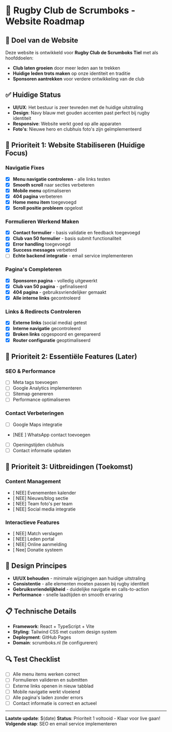 # 🏉 Rugby Club de Scrumboks - Website Roadmap

## 🎯 **Doel van de Website**

Deze website is ontwikkeld voor **Rugby Club de Scrumboks Tiel** met als hoofddoelen:

- **Club laten groeien** door meer leden aan te trekken
- **Huidige leden trots maken** op onze identiteit en traditie
- **Sponsoren aantrekken** voor verdere ontwikkeling van de club

## ✅ **Huidige Status**

- **UI/UX**: Het bestuur is zeer tevreden met de huidige uitstraling
- **Design**: Navy blauw met gouden accenten past perfect bij rugby identiteit
- **Responsive**: Website werkt goed op alle apparaten
- **Foto's**: Nieuwe hero en clubhuis foto's zijn geïmplementeerd

## 🔧 **Prioriteit 1: Website Stabiliseren (Huidige Focus)**

### **Navigatie Fixes**

- [x] **Menu navigatie controleren** - alle links testen
- [x] **Smooth scroll** naar secties verbeteren
- [x] **Mobile menu** optimaliseren
- [x] **404 pagina** verbeteren
- [x] **Home menu item** toegevoegd
- [x] **Scroll positie probleem** opgelost

### **Formulieren Werkend Maken**

- [x] **Contact formulier** - basis validatie en feedback toegevoegd
- [x] **Club van 50 formulier** - basis submit functionaliteit
- [x] **Error handling** toegevoegd
- [x] **Success messages** verbeterd
- [ ] **Echte backend integratie** - email service implementeren

### **Pagina's Completeren**

- [x] **Sponsoren pagina** - volledig uitgewerkt
- [x] **Club van 50 pagina** - gefinaliseerd
- [x] **404 pagina** - gebruiksvriendelijker gemaakt
- [x] **Alle interne links** gecontroleerd

### **Links & Redirects Controleren**

- [x] **Externe links** (social media) getest
- [x] **Interne navigatie** gecontroleerd
- [x] **Broken links** opgespoord en gerepareerd
- [x] **Router configuratie** geoptimaliseerd

## 🚀 **Prioriteit 2: Essentiële Features (Later)**

### **SEO & Performance**

- [ ] Meta tags toevoegen
- [ ] Google Analytics implementeren
- [ ] Sitemap genereren
- [ ] Performance optimaliseren

### **Contact Verbeteringen**

- [ ] Google Maps integratie
- [NEE ] WhatsApp contact toevoegen
- [ ] Openingstijden clubhuis
- [ ] Contact informatie updaten

## 📅 **Prioriteit 3: Uitbreidingen (Toekomst)**

### **Content Management**

- [ NEE] Evenementen kalender
- [ NEE] Nieuws/blog sectie
- [ NEE] Team foto's per team
- [ NEE] Social media integratie

### **Interactieve Features**

- [ NEE] Match verslagen
- [ NEE] Leden portal
- [ NEE] Online aanmelding
- [ Nee] Donatie systeem

## 🎨 **Design Principes**

- **UI/UX behouden** - minimale wijzigingen aan huidige uitstraling
- **Consistentie** - alle elementen moeten passen bij rugby identiteit
- **Gebruiksvriendelijkheid** - duidelijke navigatie en calls-to-action
- **Performance** - snelle laadtijden en smooth ervaring

## 📋 **Technische Details**

- **Framework**: React + TypeScript + Vite
- **Styling**: Tailwind CSS met custom design system
- **Deployment**: GitHub Pages
- **Domain**: scrumboks.nl (te configureren)

## 🔍 **Test Checklist**

- [ ] Alle menu items werken correct
- [ ] Formulieren valideren en submitten
- [ ] Externe links openen in nieuw tabblad
- [ ] Mobile navigatie werkt vloeiend
- [ ] Alle pagina's laden zonder errors
- [ ] Contact informatie is correct en actueel

---

**Laatste update**: $(date)
**Status**: Prioriteit 1 voltooid - Klaar voor live gaan!
**Volgende stap**: SEO en email service implementeren
